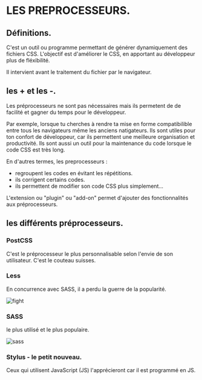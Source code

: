 # LES PREPROCESSEURS.

## Définitions.

C'est un outil ou programme permettant de générer dynamiquement des fichiers CSS. L'objectif est d'améliorer le CSS, en apportant au développeur plus de fléxibilité.

Il intervient avant le traitement du fichier par le navigateur.

## les + et les -.

Les préprocesseurs ne sont pas nécessaires mais ils permetent de de facilité et gagner du temps pour le développeur.


Par exemple, lorsque tu cherches à rendre ta mise en forme compatibilible entre tous les navigateurs même les anciens natigateurs. Ils sont utiles pour ton confort de développeur, car ils permettent une meilleure organisation et productivité. Ils sont aussi un outil pour la maintenance du code lorsque le code CSS est très long.

 En d'autres termes, les preprocesseurs :
 * regroupent les codes en évitant les répétitions.
 * ils corrigent certains codes.
 * ils permettent de modifier son code CSS plus simplement...


L'extension ou "plugin" ou "add-on" permet d'ajouter des fonctionnalités aux préprocesseurs.


## les différents préprocesseurs.


### PostCSS
C'est le préprocesseur le plus personnalisable selon l'envie de son utilisateur. C'est le couteau suisses.

### Less
En concurrence avec SASS, il a perdu la guerre de la popularité.

![fight](https://blog.rapid7.com/content/images/le-img/2014/10/which-css-preprocessor-should-you-choose.png)

### SASS
le plus utilisé et le plus populaire.

![sass](https://zestedesavoir.com/media/galleries/848/caf928bf-ca8a-4170-b9c2-501a52c9e65c.png)


### Stylus - le petit nouveau.
Ceux qui utilisent JavaScript (JS) l'apprécieront car il est programmé en JS.